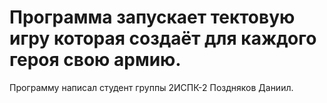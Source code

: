 # Программа запускает тектовую игру которая создаёт для каждого героя свою армию.
Программу написал студент группы 2ИСПК-2 Поздняков Даниил.
